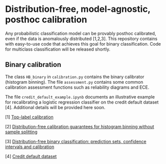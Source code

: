 # Distribution-free, model-agnostic, posthoc calibration 
Any probabilistic classification model can be provably posthoc calibrated, even if the data is anomalously distributed [1,2,3]. This repository contains with easy-to-use code that achieves this goal for binary classification. Code for multiclass classification will be released shortly.

## Binary calibration
The class `HB_binary` in `calibration.py` contains the binary calibrator (histogram binning). The file `assessment.py` contains some common calibration assessment functions such as reliability diagrams and ECE. 

The file `credit_default_example.ipynb` documents an illustrative example for recalibrating a logistic regression classifier on the credit default dataset [4]. Additional details will be provided here soon. 

[1] [Top-label calibration](https://arxiv.org/abs/2107.08353)

[2] [Distribution-free calibration guarantees for histogram binning without sample splitting](https://arxiv.org/abs/2105.04656)

[3] [Distribution-free binary classification: prediction sets, confidence intervals and calibration](https://arxiv.org/abs/2006.10564)

[4] [Credit default dataset](https://archive.ics.uci.edu/ml/datasets/default+of+credit+card+clients)
